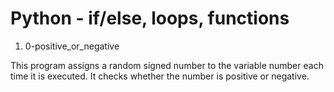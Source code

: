 # Python - if/else, loops, functions
1. 0-positive_or_negative

This program assigns a random signed number to the variable number each time it is executed. It checks whether the number is positive or negative.
